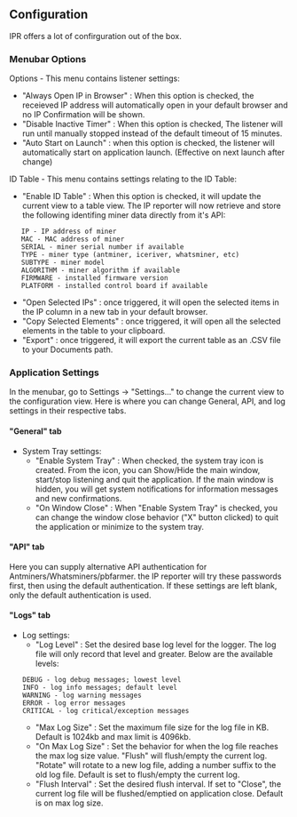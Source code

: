 ## Configuration
IPR offers a lot of confirguration out of the box.

### Menubar Options
Options - This menu contains listener settings:
   - "Always Open IP in Browser" : When this option is checked, the receieved IP address will automatically open in your default browser and no IP Confirmation will be shown.
   - "Disable Inactive Timer" : When this option is checked, The listener will run until manually stopped instead of the default timeout of 15 minutes.
   - "Auto Start on Launch" : when this option is checked, the listener will automatically start on application launch. (Effective on next launch after change)

ID Table - This menu contains settings relating to the ID Table:
   - "Enable ID Table" : When this option is checked, it will update the current view to a table view. The IP reporter will now retrieve and store the following identifing miner data directly from it's API:
   ```
      IP - IP address of miner
      MAC - MAC address of miner
      SERIAL - miner serial number if available
      TYPE - miner type (antminer, iceriver, whatsminer, etc)
      SUBTYPE - miner model
      ALGORITHM - miner algorithm if available
      FIRMWARE - installed firmware version
      PLATFORM - installed control board if available
   ```
   - "Open Selected IPs" : once triggered, it will open the selected items in the IP column in a new tab in your default browser.
   - "Copy Selected Elements" : once triggered, it will open all the selected elements in the table to your clipboard.
   - "Export" : once triggered, it will export the current table as an .CSV file to your Documents path.

### Application Settings
In the menubar, go to Settings -> "Settings..." to change the current view to the configuration view. Here is where you can change General, API, and log settings in their respective tabs.
   #### "General" tab
   - System Tray settings:
      - "Enable System Tray" : When checked, the system tray icon is created. From the icon, you can Show/Hide the main window, start/stop listening and quit the application. If the main window is hidden, you will get system notifications for information messages and new confirmations.
      - "On Window Close" : When "Enable System Tray" is checked, you can change the window close behavior ("X" button clicked) to quit the application or minimize to the system tray.
   #### "API" tab
   Here you can supply alternative API authentication for Antminers/Whatsminers/pbfarmer. the IP reporter will try these passwords first, then using the default authentication. If these settings are left blank, only the default authentication is used.
   #### "Logs" tab
   - Log settings:
     - "Log Level" : Set the desired base log level for the logger. The log file will only record that level and greater. Below are the available levels:
     ```
     DEBUG - log debug messages; lowest level
     INFO - log info messages; default level
     WARNING - log warning messages
     ERROR - log error messages
     CRITICAL - log critical/exception messages
     ```
     - "Max Log Size" : Set the maximum file size for the log file in KB. Default is 1024kb and max limit is 4096kb.
     - "On Max Log Size" : Set the behavior for when the log file reaches the max log size value. "Flush" will flush/empty the current log. "Rotate" will rotate to a new log file, adding a number suffix to the old log file. Default is set to flush/empty the current log.
     - "Flush Interval" : Set the desired flush interval. If set to "Close", the current log file will be flushed/emptied on application close. Default is on max log size.
